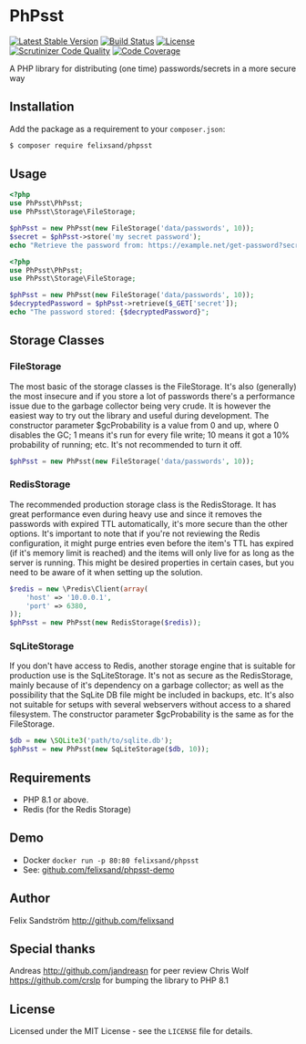 # PhPsst

[![Latest Stable Version](https://poser.pugx.org/felixsand/phpsst/v/stable)](https://packagist.org/packages/felixsand/phpsst)
[![Build Status](https://scrutinizer-ci.com/g/felixsand/PhPsst/badges/build.png?b=master)](https://scrutinizer-ci.com/g/felixsand/PhPsst/build-status/master)
[![License](https://poser.pugx.org/felixsand/phpsst/license)](https://packagist.org/packages/felixsand/phpsst)
[![Scrutinizer Code Quality](https://scrutinizer-ci.com/g/felixsand/PhPsst/badges/quality-score.png?b=master)](https://scrutinizer-ci.com/g/felixsand/PhPsst/?branch=master)
[![Code Coverage](https://scrutinizer-ci.com/g/felixsand/PhPsst/badges/coverage.png?b=master)](https://scrutinizer-ci.com/g/felixsand/PhPsst/?branch=master)

A PHP library for distributing (one time) passwords/secrets in a more secure way

## Installation
Add the package as a requirement to your `composer.json`:
```bash
$ composer require felixsand/phpsst
```

## Usage
```php
<?php
use PhPsst\PhPsst;
use PhPsst\Storage\FileStorage;

$phPsst = new PhPsst(new FileStorage('data/passwords', 10));
$secret = $phPsst->store('my secret password');
echo "Retrieve the password from: https://example.net/get-password?secret={$secret}";
```
```php
<?php
use PhPsst\PhPsst;
use PhPsst\Storage\FileStorage;

$phPsst = new PhPsst(new FileStorage('data/passwords', 10));
$decryptedPassword = $phPsst->retrieve($_GET['secret']);
echo "The password stored: {$decryptedPassword}";
```

## Storage Classes
### FileStorage
The most basic of the storage classes is the FileStorage. It's also (generally) the most insecure and if you store a lot
of passwords there's a performance issue due to the garbage collector being very crude. It is however the easiest way
to try out the library and useful during development. The constructor parameter $gcProbability is a value from 0 and up,
where 0 disables the GC; 1 means it's run for every file write; 10 means it got a 10% probability of running; etc. It's
not recommended to turn it off.

```php
$phPsst = new PhPsst(new FileStorage('data/passwords', 10));
```

### RedisStorage
The recommended production storage class is the RedisStorage. It has great performance even during heavy use and
since it removes the passwords with expired TTL automatically, it's more secure than the other options.
It's important to note that if you're not reviewing the Redis configuration, it might purge entries even before the
item's TTL has expired (if it's memory limit is reached) and the items will only live for as long as the server is
running. This might be desired properties in certain cases, but you need to be aware of it when setting up the solution.

```php
$redis = new \Predis\Client(array(
    'host' => '10.0.0.1',
    'port' => 6380,
));
$phPsst = new PhPsst(new RedisStorage($redis));
```

### SqLiteStorage
If you don't have access to Redis, another storage engine that is suitable for production use is the SqLiteStorage. It's
not as secure as the RedisStorage, mainly because of it's dependency on a garbage collector; as well as the possibility that the
SqLite DB file might be included in backups, etc. It's also not suitable for setups with several webservers without
access to a shared filesystem. The constructor parameter $gcProbability is the same as for the FileStorage.

```php
$db = new \SQLite3('path/to/sqlite.db');
$phPsst = new PhPsst(new SqLiteStorage($db, 10));
```

## Requirements
- PHP 8.1 or above.
- Redis (for the Redis Storage)

## Demo
- Docker `docker run -p 80:80 felixsand/phpsst`
- See: [github.com/felixsand/phpsst-demo](https://github.com/felixsand/phpsst-demo)

## Author
Felix Sandström <http://github.com/felixsand>

## Special thanks
Andreas <http://github.com/jandreasn> for peer review
Chris Wolf <https://github.com/crslp> for bumping the library to PHP 8.1

## License
Licensed under the MIT License - see the `LICENSE` file for details.
